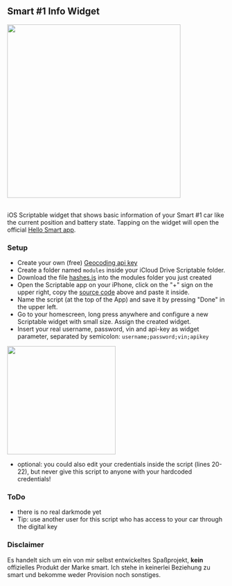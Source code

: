 ## Smart #1 Info Widget

<img src="https://github.com/marco79cgn/ios-scriptable-widgets/assets/9810829/70dce8ce-d60c-472e-911e-9cdb212c4555" width="400"/>

<br>iOS Scriptable widget that shows basic information of your Smart #1 car like the current position and battery state. Tapping on the widget will open the official [Hello Smart app](https://apps.apple.com/de/app/hello-smart/id6443878915).

### Setup
- Create your own (free) [Geocoding api key](https://geocode.maps.co/)
- Create a folder named `modules` inside your iCloud Drive Scriptable folder.
- Download the file [hashes.js](https://raw.githubusercontent.com/marco79cgn/ios-scriptable-widgets/main/smart/modules/hashes.js) into the modules folder you just created
- Open the Scriptable app on your iPhone, click on the "+" sign on the upper right, copy the [source code](https://raw.githubusercontent.com/marco79cgn/ios-scriptable-widgets/main/smart/smart-one-info-small.js) above and paste it inside.
- Name the script (at the top of the App) and save it by pressing "Done" in the upper left.
- Go to your homescreen, long press anywhere and configure a new Scriptable widget with small size. Assign the created widget.
- Insert your real username, password, vin and api-key as widget parameter, separated by semicolon: `username;password;vin;apikey`
<img src="https://github.com/marco79cgn/ios-scriptable-widgets/assets/9810829/738695f6-0c7e-4bf3-87e9-440777b2d82c" width="250"/>

- optional: you could also edit your credentials inside the script (lines 20-22), but never give this script to anyone with your hardcoded credentials!

### ToDo

- there is no real darkmode yet
- Tip: use another user for this script who has access to your car through the digital key

### Disclaimer
Es handelt sich um ein von mir selbst entwickeltes Spaßprojekt, **kein** offizielles Produkt der Marke smart. Ich stehe in keinerlei Beziehung zu smart und bekomme weder Provision noch sonstiges.
